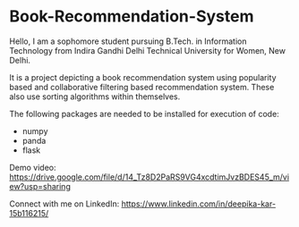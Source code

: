 # Book-Recommendation-System

Hello, I am a sophomore student pursuing B.Tech. in Information Technology from Indira Gandhi Delhi Technical University for Women, New Delhi.

It is a project depicting a book recommendation system using popularity based and collaborative filtering based recommendation system. These also use sorting algorithms within themselves.

The following packages are needed to be installed for execution of code:
* numpy
* panda
* flask


Demo video: https://drive.google.com/file/d/14_Tz8D2PaRS9VG4xcdtimJvzBDES45_m/view?usp=sharing


Connect with me on LinkedIn: https://www.linkedin.com/in/deepika-kar-15b116215/
